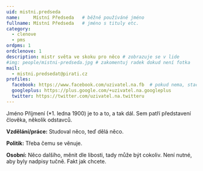 ```yaml
---
uid: mistni.predseda
name:     Místní Předseda  	# běžně používáné jméno
fullname: Místní Předseda  	# jméno s tituly etc.
category:
  - clenove
  - pms
ordpms: 1
ordclenove: 1
description: mistr světa ve skoku pro něco # zobrazuje se v lide
#img: people/mistni-predseda.jpg # zakomentuj radek dokud není fotka
mail:
  - mistni.predsedat@pirati.cz
profiles:
  facebook: https://www.facebook.com/uzivatel.na.fb  # pokud nema, staci smazat tuto radku
  googleplus: https://plus.google.com/+uzivatel.na.googleplus
  twitter: https://twitter.com/uzivatel.na.twitteru
---
```


Jméno Příjmení (*1. ledna 1900) je to a to, a tak dál. Sem patří představení člověka, několik odstavců.

**Vzdělání/práce:** Studoval něco, teď dělá něco.

**Politik:** Třeba čemu se věnuje.

**Osobní:** Něco dalšího, měnit dle libosti, tady může být cokoliv. Není nutné, aby byly nadpisy tučně. Fakt jak chcete.

